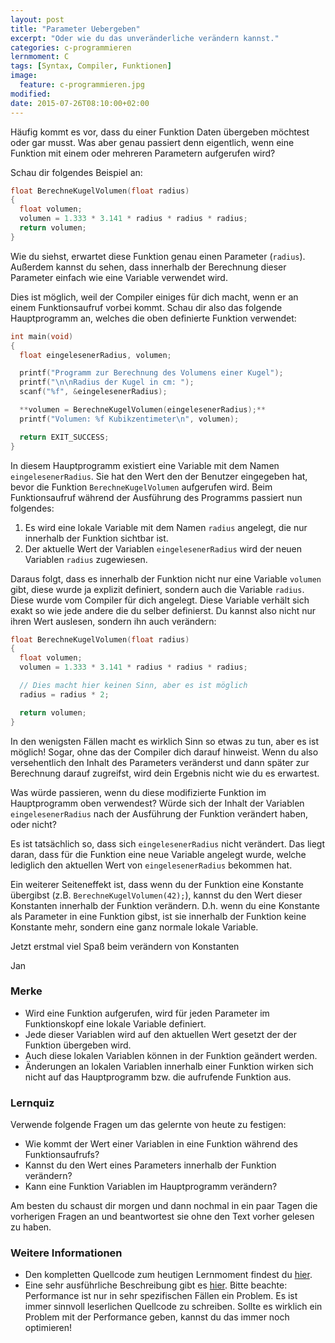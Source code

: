 ```yaml
---
layout: post
title: "Parameter Uebergeben"
excerpt: "Oder wie du das unveränderliche verändern kannst."
categories: c-programmieren
lernmoment: C
tags: [Syntax, Compiler, Funktionen]
image:
  feature: c-programmieren.jpg
modified:
date: 2015-07-26T08:10:00+02:00
---
```


Häufig kommt es vor, dass du einer Funktion Daten übergeben möchtest oder gar musst. Was aber genau passiert denn eigentlich, wenn eine Funktion mit einem oder mehreren Parametern aufgerufen wird?

Schau dir folgendes Beispiel an:

```c
float BerechneKugelVolumen(float radius)
{
  float volumen;
  volumen = 1.333 * 3.141 * radius * radius * radius;
  return volumen;
}

```

Wie du siehst, erwartet diese Funktion genau einen Parameter (`radius`). Außerdem kannst du sehen, dass innerhalb der Berechnung dieser Parameter einfach wie eine Variable verwendet wird.

Dies ist möglich, weil der Compiler einiges für dich macht, wenn er an einem Funktionsaufruf vorbei kommt. Schau dir also das folgende Hauptprogramm an, welches die oben definierte Funktion verwendet:

```c
int main(void)
{ 
  float eingelesenerRadius, volumen;

  printf("Programm zur Berechnung des Volumens einer Kugel");
  printf("\n\nRadius der Kugel in cm: ");
  scanf("%f", &eingelesenerRadius);

  **volumen = BerechneKugelVolumen(eingelesenerRadius);**
  printf("Volumen: %f Kubikzentimeter\n", volumen);

  return EXIT_SUCCESS;
}
```

In diesem Hauptprogramm existiert eine Variable mit dem Namen `eingelesenerRadius`. Sie hat den Wert den der Benutzer eingegeben hat, bevor die Funktion `BerechneKugelVolumen` aufgerufen wird. Beim Funktionsaufruf während der Ausführung des Programms passiert nun folgendes:

1.	Es wird eine lokale Variable mit dem Namen `radius` angelegt, die nur innerhalb der Funktion sichtbar ist.
2.	Der aktuelle Wert der Variablen `eingelesenerRadius` wird der neuen Variablen `radius` zugewiesen.

Daraus folgt, dass es innerhalb der Funktion nicht nur eine Variable `volumen` gibt, diese wurde ja explizit definiert, sondern auch die Variable `radius`. Diese wurde vom Compiler für dich angelegt. Diese Variable verhält sich exakt so wie jede andere die du selber definierst. Du kannst also nicht nur ihren Wert auslesen, sondern ihn auch verändern:

```c
float BerechneKugelVolumen(float radius)
{
  float volumen;
  volumen = 1.333 * 3.141 * radius * radius * radius;

  // Dies macht hier keinen Sinn, aber es ist möglich
  radius = radius * 2;

  return volumen;
}

```

In den wenigsten Fällen macht es wirklich Sinn so etwas zu tun, aber es ist möglich! Sogar, ohne das der Compiler dich darauf hinweist. Wenn du also versehentlich den Inhalt des Parameters veränderst und dann später zur Berechnung darauf zugreifst, wird dein Ergebnis nicht wie du es erwartest.

Was würde passieren, wenn du diese modifizierte Funktion im Hauptprogramm oben verwendest? Würde sich der Inhalt der Variablen `eingelesenerRadius` nach der Ausführung der Funktion verändert haben, oder nicht?

Es ist tatsächlich so, dass sich `eingelesenerRadius` nicht verändert. Das liegt daran, dass für die Funktion eine neue Variable angelegt wurde, welche lediglich den aktuellen Wert von `eingelesenerRadius` bekommen hat.

Ein weiterer Seiteneffekt ist, dass wenn du der Funktion eine Konstante übergibst (z.B. `BerechneKugelVolumen(42);`), kannst du den Wert dieser Konstanten innerhalb der Funktion verändern. D.h. wenn du eine Konstante als Parameter in eine Funktion gibst, ist sie innerhalb der Funktion keine Konstante mehr, sondern eine ganz normale lokale Variable.

Jetzt erstmal viel Spaß beim verändern von Konstanten

Jan


### Merke

-	Wird eine Funktion aufgerufen, wird für jeden Parameter im Funktionskopf eine lokale Variable definiert.
-	Jede dieser Variablen wird auf den aktuellen Wert gesetzt der der Funktion übergeben wird.
-	Auch diese lokalen Variablen können in der Funktion geändert werden.
-	Änderungen an lokalen Variablen innerhalb einer Funktion wirken sich nicht auf das Hauptprogramm bzw. die aufrufende Funktion aus.

### Lernquiz

Verwende folgende Fragen um das gelernte von heute zu festigen:

-	Wie kommt der Wert einer Variablen in eine Funktion während des Funktionsaufrufs?
-	Kannst du den Wert eines Parameters innerhalb der Funktion verändern?
-	Kann eine Funktion Variablen im Hauptprogramm verändern?

Am besten du schaust dir morgen und dann nochmal in ein paar Tagen die vorherigen Fragen an und beantwortest sie ohne den Text vorher gelesen zu haben.

### Weitere Informationen

-	Den kompletten Quellcode zum heutigen Lernmoment findest du [hier](https://github.com/LernMoment/c/tree/master/ParameterUebergeben).
-	Eine sehr ausführliche Beschreibung gibt es [hier](http://jag2000.de/c++/index.php?id=files/kapE/kap0500&pid=kap0520). Bitte beachte: Performance ist nur in sehr spezifischen Fällen ein Problem. Es ist immer sinnvoll leserlichen Quellcode zu schreiben. Sollte es wirklich ein Problem mit der Performance geben, kannst du das immer noch optimieren!
